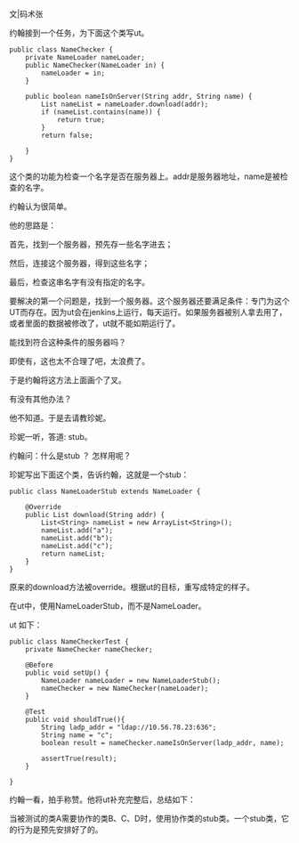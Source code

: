文|码术张

约翰接到一个任务，为下面这个类写ut。

```
public class NameChecker {
    private NameLoader nameLoader;
    public NameChecker(NameLoader in) {
        nameLoader = in;
    }

    public boolean nameIsOnServer(String addr, String name) {
        List nameList = nameLoader.download(addr);
        if (nameList.contains(name)) {
            return true;
        }
        return false;

    }
}
```

这个类的功能为检查一个名字是否在服务器上。addr是服务器地址，name是被检查的名字。

约翰认为很简单。

他的思路是：

首先，找到一个服务器，预先存一些名字进去；

然后，连接这个服务器，得到这些名字；

最后，检查这串名字有没有指定的名字。

要解决的第一个问题是，找到一个服务器。这个服务器还要满足条件：专门为这个UT而存在。因为ut会在jenkins上运行，每天运行。如果服务器被别人拿去用了，或者里面的数据被修改了，ut就不能如期运行了。

能找到符合这种条件的服务器吗？

即使有，这也太不合理了吧，太浪费了。

于是约翰将这方法上面画个了叉。

有没有其他办法？

他不知道。于是去请教珍妮。

珍妮一听，答道:  stub。

约翰问：什么是stub ？ 怎样用呢？ 

珍妮写出下面这个类，告诉约翰，这就是一个stub：

```
public class NameLoaderStub extends NameLoader {

    @Override
    public List download(String addr) {
        List<String> nameList = new ArrayList<String>();
        nameList.add("a");
        nameList.add("b");
        nameList.add("c");
        return nameList;
    }
}
```

原来的download方法被override。根据ut的目标，重写成特定的样子。

在ut中，使用NameLoaderStub，而不是NameLoader。

ut 如下：

```
public class NameCheckerTest {
    private NameChecker nameChecker;

    @Before
    public void setUp() {
        NameLoader nameLoader = new NameLoaderStub();
        nameChecker = new NameChecker(nameLoader);
    }

    @Test
    public void shouldTrue(){
        String ladp_addr = "ldap://10.56.78.23:636";
        String name = "c";
        boolean result = nameChecker.nameIsOnServer(ladp_addr, name);

        assertTrue(result);
    }

}
```

约翰一看，拍手称赞。他将ut补充完整后，总结如下：

当被测试的类A需要协作的类B、C、D时，使用协作类的stub类。一个stub类，它的行为是预先安排好了的。

